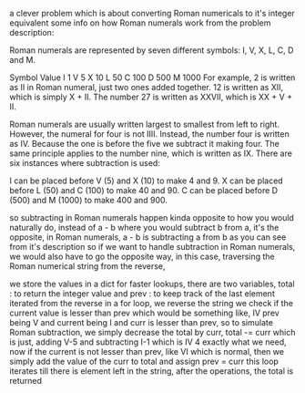 a clever problem which is about converting Roman numericals to it's integer equivalent
some info on how Roman numerals work from the problem description:

Roman numerals are represented by seven different symbols: I, V, X, L, C, D and M.

Symbol       Value
I             1
V             5
X             10
L             50
C             100
D             500
M             1000
For example, 2 is written as II in Roman numeral, just two ones added together. 12 is written as XII, which is simply X + II. The number 27 is written as XXVII, which is XX + V + II.

Roman numerals are usually written largest to smallest from left to right. However, the numeral for four is not IIII. Instead, the number four is written as IV. Because the one is before the five we subtract it making four. The same principle applies to the number nine, which is written as IX. There are six instances where subtraction is used:

I can be placed before V (5) and X (10) to make 4 and 9. 
X can be placed before L (50) and C (100) to make 40 and 90. 
C can be placed before D (500) and M (1000) to make 400 and 900.

so subtracting in Roman numerals happen kinda opposite to how you would naturally do,
instead of a - b where you would subtract b from a, it's the opposite, in Roman numerals, 
a - b is subtracting a from b as you can see from it's description
so if we want to handle subtraction in Roman numerals, we would also have to go the opposite way,
in this case, traversing the Roman numerical string from the reverse,

we store the values in a dict for faster lookups,
there are two variables, total : to return the integer value and prev : to keep track of the last element iterated from the reverse
in a for loop, we reverse the string
we check if the current value is lesser than prev
which would be something like, IV
prev being V and current being I
and curr is lesser than prev, so to simulate Roman subtraction, we simply decrease the total by curr, total -= curr
which is just, adding V-5 and subtracting I-1 which is IV 4
exactly what we need,
now if the current is not lesser than prev,
like VI which is normal, then we simply add the value of the curr to total and assign prev = curr
this loop iterates till there is element left in the string,
after the operations, the total is returned
